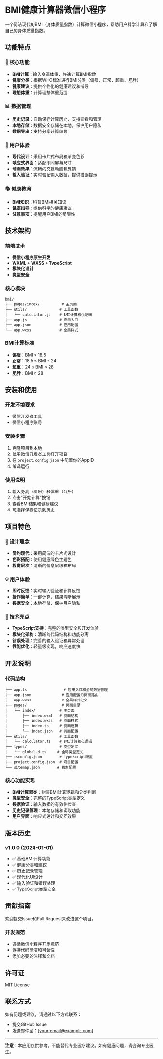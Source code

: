# BMI健康计算器微信小程序

一个简洁现代的BMI（身体质量指数）计算微信小程序，帮助用户科学计算和了解自己的身体质量指数。

## 功能特点

### 🎯 核心功能
- **BMI计算**：输入身高体重，快速计算BMI指数
- **健康分类**：根据WHO标准进行BMI分类（偏瘦、正常、超重、肥胖）
- **健康建议**：提供个性化的健康建议和指导
- **理想体重**：计算理想体重范围

### 📊 数据管理
- **历史记录**：自动保存计算历史，支持查看和管理
- **本地存储**：数据安全存储在本地，保护用户隐私
- **数据导出**：支持分享计算结果

### 🎨 用户体验
- **现代设计**：采用卡片式布局和渐变色彩
- **响应式界面**：适配不同屏幕尺寸
- **动画效果**：流畅的交互动画和反馈
- **输入验证**：实时验证输入数据，提供错误提示

### 📚 健康教育
- **BMI知识**：科普BMI相关知识
- **健康指导**：提供科学的健康建议
- **注意事项**：提醒用户BMI的局限性

## 技术架构

### 前端技术
- **微信小程序原生开发**
- **WXML + WXSS + TypeScript**
- **模块化设计**
- **类型安全**

### 核心模块
```
bmi/
├── pages/index/          # 主页面
├── utils/               # 工具函数
│   └── calculator.js    # BMI计算核心逻辑
├── app.js               # 应用入口
├── app.json             # 应用配置
└── app.wxss             # 全局样式
```

### BMI计算标准
- **偏瘦**：BMI < 18.5
- **正常**：18.5 ≤ BMI < 24
- **超重**：24 ≤ BMI < 28
- **肥胖**：BMI ≥ 28

## 安装和使用

### 开发环境要求
- 微信开发者工具
- 微信小程序账号

### 安装步骤
1. 克隆项目到本地
2. 使用微信开发者工具打开项目
3. 在 `project.config.json` 中配置你的AppID
4. 编译运行

### 使用说明
1. 输入身高（厘米）和体重（公斤）
2. 点击"开始计算"按钮
3. 查看BMI结果和健康建议
4. 可选择保存记录到历史

## 项目特色

### 🎨 设计理念
- **简约现代**：采用简洁的卡片式设计
- **色彩搭配**：使用健康绿色主题色
- **视觉层次**：清晰的信息层级和布局

### 💡 用户体验
- **即时反馈**：实时输入验证和计算反馈
- **操作简单**：一键计算，结果清晰展示
- **数据安全**：本地存储，保护用户隐私

### 🔧 技术亮点
- **TypeScript支持**：完整的类型安全和开发体验
- **模块化架构**：清晰的代码结构和功能分离
- **错误处理**：完善的输入验证和异常处理
- **性能优化**：轻量级实现，响应速度快

## 开发说明

### 代码结构
```
├── app.ts                 # 应用入口和全局数据管理
├── app.json              # 应用配置和页面路由
├── app.wxss              # 全局样式定义
├── pages/                # 页面目录
│   └── index/           # 主页面
│       ├── index.wxml   # 页面结构
│       ├── index.wxss   # 页面样式
│       ├── index.ts     # 页面逻辑
│       └── index.json   # 页面配置
├── utils/               # 工具函数
│   └── calculator.ts    # BMI计算核心逻辑
├── types/               # 类型定义
│   └── global.d.ts     # 全局类型定义
├── tsconfig.json        # TypeScript配置
├── project.config.json  # 项目配置
└── sitemap.json        # 搜索配置
```

### 核心功能实现
- **BMI计算器类**：封装BMI计算逻辑和分类判断
- **类型安全**：完整的TypeScript类型定义
- **数据验证**：输入数据的有效性检查
- **历史记录管理**：本地存储和读取功能
- **用户界面**：响应式设计和交互效果

## 版本历史

### v1.0.0 (2024-01-01)
- ✅ 基础BMI计算功能
- ✅ 健康分类和建议
- ✅ 历史记录管理
- ✅ 现代化UI设计
- ✅ 输入验证和错误处理
- ✅ TypeScript类型安全

## 贡献指南

欢迎提交Issue和Pull Request来改进这个项目。

### 开发规范
- 遵循微信小程序开发规范
- 保持代码简洁和可读性
- 添加必要的注释和文档

## 许可证

MIT License

## 联系方式

如有问题或建议，请通过以下方式联系：
- 提交GitHub Issue
- 发送邮件至：[your-email@example.com]

---

**注意**：本应用仅供参考，不能替代专业医疗建议。如有健康问题，请咨询专业医生。 